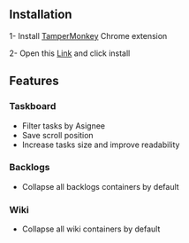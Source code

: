 ## Installation
1- Install [TamperMonkey](https://chromewebstore.google.com/detail/tampermonkey/dhdgffkkebhmkfjojejmpbldmpobfkfo) Chrome extension

2- Open this [Link](https://www.tampermonkey.net/script_installation.php#url=https://github.com/AliReza99/open-project-taskboard-filter-users/raw/main/openProjectUtils.user.js) and click install

## Features

### Taskboard 
  - Filter tasks by Asignee
  - Save scroll position
  - Increase tasks size and improve readability

### Backlogs
  - Collapse all backlogs containers by default

### Wiki
  - Collapse all wiki containers by default
